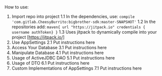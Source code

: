 How to use:
1. Import repo into project
    1.1 In the dependencies, use:
        `compile 'com.gitlab.CheesyBurrito:bigbrother-sdk:master-SNAPSHOT'`
    1.2 In the repositories add:
        `maven{
            url "https://jitpack.io"
            credentials { username authToken}
        }`
    1.3 Uses jitpack to dynamically compile into your project
        [https://jitpack.io/]
2. Use AppSettings
    2.1 Put instructions here
3. Access Your Database
    3.1 Put instructions here
4. Manipulate Database
    4.1 Put instructions here
5. Usage of ActiveJDBC DAO
    5.1 Put instructions here
6. Usage of DTO
    6.1 Put instructions here
7. Custom Implementations of AppSettings
    7.1 Put instructions here